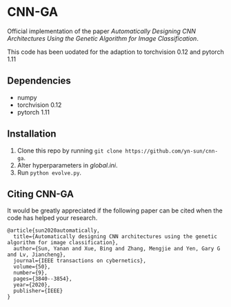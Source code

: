 # CNN-GA

Official implementation of the paper *Automatically Designing CNN Architectures Using the Genetic Algorithm for Image Classification*.

This code has been uodated for the adaption to torchvision 0.12 and pytorch 1.11
## Dependencies

- numpy
- torchvision 0.12
- pytorch 1.11

## Installation

1. Clone this repo by running `git clone https://github.com/yn-sun/cnn-ga`.
2. Alter hyperparameters in *global.ini*.
3. Run `python evolve.py`.

## Citing CNN-GA

It would be greatly appreciated if the following paper can be cited when the code has helped your research.

```
@article{sun2020automatically,
  title={Automatically designing CNN architectures using the genetic algorithm for image classification},
  author={Sun, Yanan and Xue, Bing and Zhang, Mengjie and Yen, Gary G and Lv, Jiancheng},
  journal={IEEE transactions on cybernetics},
  volume={50},
  number={9},
  pages={3840--3854},
  year={2020},
  publisher={IEEE}
}
```

